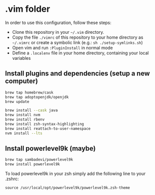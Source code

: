 # .vim folder

In order to use this configuration, follow these steps:

- Clone this repository in your `~/.vim` directory.
- Copy the file `./vimrc` of this repository to your home directory as `~/.vimrc` or create a symbolic link (e.g.: `sh ./setup-symlinks.sh`)
- Open vim and run `:PluginInstall` in normal mode
- Define a `.localenv` file in your home directory, containing your local variables

## Install plugins and dependencies (setup a new computer)

```sh
brew tap homebrew/cask
brew tap adoptopenjdk/openjdk
brew update

brew install --cask java
brew install nvm
brew install rbenv
brew install zsh-syntax-highlighting
brew install reattach-to-user-namespace
nvm install --lts

```

## Install powerlevel9k (maybe)

```sh
brew tap sambadevi/powerlevel9k
brew install powerlevel9k
```

To load powerlevel9k in your zsh simply add the following line to your .zshrc:

`source /usr/local/opt/powerlevel9k/powerlevel9k.zsh-theme`

